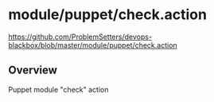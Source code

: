 # module/puppet/check.action

https://github.com/ProblemSetters/devops-blackbox/blob/master/module/puppet/check.action

## Overview

Puppet module "check" action


